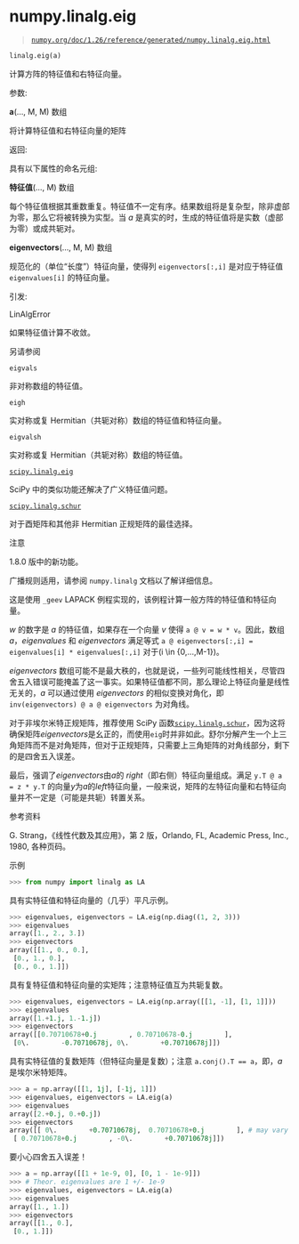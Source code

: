 # numpy.linalg.eig

> [`numpy.org/doc/1.26/reference/generated/numpy.linalg.eig.html`](https://numpy.org/doc/1.26/reference/generated/numpy.linalg.eig.html)

```py
linalg.eig(a)
```

计算方阵的特征值和右特征向量。

参数:

**a**(…, M, M) 数组

将计算特征值和右特征向量的矩阵

返回:

具有以下属性的命名元组:

**特征值**(…, M) 数组

每个特征值根据其重数重复。特征值不一定有序。结果数组将是复杂型，除非虚部为零，那么它将被转换为实型。当 *a* 是真实的时，生成的特征值将是实数（虚部为零）或成共轭对。

**eigenvectors**(…, M, M) 数组

规范化的（单位“长度”）特征向量，使得列 `eigenvectors[:,i]` 是对应于特征值 `eigenvalues[i]` 的特征向量。

引发:

LinAlgError

如果特征值计算不收敛。

另请参阅

`eigvals`

非对称数组的特征值。

`eigh`

实对称或复 Hermitian（共轭对称）数组的特征值和特征向量。

`eigvalsh`

实对称或复 Hermitian（共轭对称）数组的特征值。

[`scipy.linalg.eig`](https://docs.scipy.org/doc/scipy/reference/generated/scipy.linalg.eig.html#scipy.linalg.eig "(在 SciPy v1.11.2 中)")

SciPy 中的类似功能还解决了广义特征值问题。

[`scipy.linalg.schur`](https://docs.scipy.org/doc/scipy/reference/generated/scipy.linalg.schur.html#scipy.linalg.schur "(在 SciPy v1.11.2 中)")

对于酉矩阵和其他非 Hermitian 正规矩阵的最佳选择。

注意

1.8.0 版中的新功能。

广播规则适用，请参阅 `numpy.linalg` 文档以了解详细信息。

这是使用 `_geev` LAPACK 例程实现的，该例程计算一般方阵的特征值和特征向量。

*w* 的数字是 *a* 的特征值，如果存在一个向量 *v* 使得 `a @ v = w * v`。因此，数组 *a*，*eigenvalues* 和 *eigenvectors* 满足等式 `a @ eigenvectors[:,i] = eigenvalues[i] * eigenvalues[:,i]` 对于\(i \in \{0,...,M-1\}\)。

*eigenvectors* 数组可能不是最大秩的，也就是说，一些列可能线性相关，尽管四舍五入错误可能掩盖了这一事实。如果特征值都不同，那么理论上特征向量是线性无关的，*a* 可以通过使用 *eigenvectors* 的相似变换对角化，即 `inv(eigenvectors) @ a @ eigenvectors` 为对角线。

对于非埃尔米特正规矩阵，推荐使用 SciPy 函数[`scipy.linalg.schur`](https://docs.scipy.org/doc/scipy/reference/generated/scipy.linalg.schur.html#scipy.linalg.schur "(in SciPy v1.11.2)")，因为这将确保矩阵*eigenvectors*是幺正的，而使用`eig`时并非如此。舒尔分解产生一个上三角矩阵而不是对角矩阵，但对于正规矩阵，只需要上三角矩阵的对角线部分，剩下的是四舍五入误差。

最后，强调了*eigenvectors*由*a*的 *right*（即右侧）特征向量组成。满足 `y.T @ a = z * y.T` 的向量*y*为*a*的*left*特征向量，一般来说，矩阵的左特征向量和右特征向量并不一定是（可能是共轭）转置关系。

参考资料

G. Strang，《线性代数及其应用》，第 2 版，Orlando, FL, Academic Press, Inc., 1980, 各种页码。

示例

```py
>>> from numpy import linalg as LA 
```

具有实特征值和特征向量的（几乎）平凡示例。

```py
>>> eigenvalues, eigenvectors = LA.eig(np.diag((1, 2, 3)))
>>> eigenvalues
array([1., 2., 3.])
>>> eigenvectors
array([[1., 0., 0.],
 [0., 1., 0.],
 [0., 0., 1.]]) 
```

具有复特征值和特征向量的实矩阵；注意特征值互为共轭复数。

```py
>>> eigenvalues, eigenvectors = LA.eig(np.array([[1, -1], [1, 1]]))
>>> eigenvalues
array([1.+1.j, 1.-1.j])
>>> eigenvectors
array([[0.70710678+0.j        , 0.70710678-0.j        ],
 [0\.        -0.70710678j, 0\.        +0.70710678j]]) 
```

具有实特征值的复数矩阵（但特征向量是复数）；注意 `a.conj().T == a`，即，*a* 是埃尔米特矩阵。

```py
>>> a = np.array([[1, 1j], [-1j, 1]])
>>> eigenvalues, eigenvectors = LA.eig(a)
>>> eigenvalues
array([2.+0.j, 0.+0.j])
>>> eigenvectors
array([[ 0\.        +0.70710678j,  0.70710678+0.j        ], # may vary
 [ 0.70710678+0.j        , -0\.        +0.70710678j]]) 
```

要小心四舍五入误差！

```py
>>> a = np.array([[1 + 1e-9, 0], [0, 1 - 1e-9]])
>>> # Theor. eigenvalues are 1 +/- 1e-9
>>> eigenvalues, eigenvectors = LA.eig(a)
>>> eigenvalues
array([1., 1.])
>>> eigenvectors
array([[1., 0.],
 [0., 1.]]) 
```

